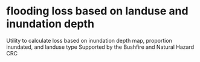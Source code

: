 # flooding loss based on landuse and inundation depth
Utility to calculate loss based on inundation depth map, proportion inundated, and landuse type
Supported by the Bushfire and Natural Hazard CRC
